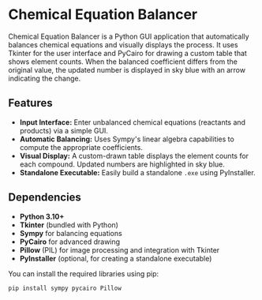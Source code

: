 # Chemical Equation Balancer

Chemical Equation Balancer is a Python GUI application that automatically balances chemical equations and visually displays the process. It uses Tkinter for the user interface and PyCairo for drawing a custom table that shows element counts. When the balanced coefficient differs from the original value, the updated number is displayed in sky blue with an arrow indicating the change.

## Features

- **Input Interface:** Enter unbalanced chemical equations (reactants and products) via a simple GUI.
- **Automatic Balancing:** Uses Sympy's linear algebra capabilities to compute the appropriate coefficients.
- **Visual Display:** A custom-drawn table displays the element counts for each compound. Updated numbers are highlighted in sky blue.
- **Standalone Executable:** Easily build a standalone `.exe` using PyInstaller.

## Dependencies

- **Python 3.10+**
- **Tkinter** (bundled with Python)
- **Sympy** for balancing equations
- **PyCairo** for advanced drawing
- **Pillow** (PIL) for image processing and integration with Tkinter
- **PyInstaller** (optional, for creating a standalone executable)

You can install the required libraries using pip:

```bash
pip install sympy pycairo Pillow
